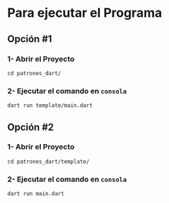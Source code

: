 # Para ejecutar el Programa
## Opción #1
### 1- Abrir el Proyecto
```
cd patrones_dart/
```
### 2- Ejecutar el comando en ```consola```
```
dart run template/main.dart
```
## Opción #2
### 1- Abrir el Proyecto
```
cd patrones_dart/template/
```
### 2- Ejecutar el comando en ```consola```
```
dart run main.dart
```